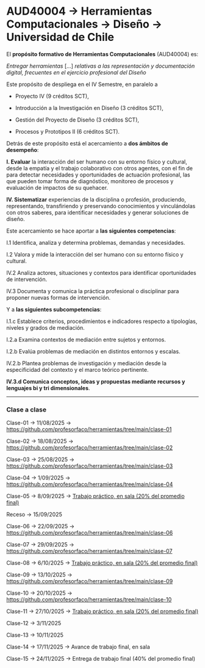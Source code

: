 # AUD40004 → Herramientas Computacionales → Diseño → Universidad de Chile

El **propósito formativo de Herramientas Computacionales** (AUD40004) es: 

*Entregar herramientas* […] *relativas a las representación y documentación digital, frecuentes en el ejercicio profesional del Diseño*

Este propósito de despliega en el IV Semestre, en paralelo a 

- Proyecto IV (9 créditos SCT),

- Introducción a la Investigación en Diseño (3 créditos SCT),

- Gestión del Proyecto de Diseño (3 créditos SCT), 

- Procesos y Prototipos II (6 créditos SCT). 

Detrás de este propósito está el acercamiento a **dos ámbitos de desempeño**: 

**I. Evaluar** la interacción del ser humano con su entorno físico y cultural, desde la empatía y el trabajo colaborativo con otros agentes, con el fin de para detectar necesidades y oportunidades de actuación profesional, las que pueden tomar forma de diagnóstico, monitoreo de procesos y evaluación de impactos de su quehacer.

**IV. Sistematizar** experiencias de la disciplina o profesión, produciendo, representando, transfiriendo y preservando conocimientos y vinculándolas con otros saberes, para identificar necesidades y generar soluciones de diseño.

Este acercamiento se hace aportar a **las siguientes competencias**: 

I.1 Identifica, analiza y determina problemas, demandas y necesidades.

I.2 Valora y mide la interacción del ser humano con su entorno físico y cultural.

IV.2 Analiza actores, situaciones y contextos para identificar oportunidades de intervención.

IV.3 Documenta y comunica la práctica profesional o disciplinar para proponer nuevas formas de intervención.

Y a **las siguientes subcompetencias**: 

I.1.c Establece criterios, procedimientos e indicadores respecto a tipologías, niveles y grados de mediación.

I.2.a Examina contextos de mediación entre sujetos y entornos.

I.2.b Evalúa problemas de mediación en distintos entornos y escalas.

IV.2.b Plantea problemas de investigación y mediación desde la especificidad del contexto y el marco teórico pertinente.

**IV.3.d Comunica conceptos, ideas y propuestas mediante recursos y lenguajes bi y tri dimensionales**.

- - - - -  - 

### Clase a clase

Clase-01 → 11/08/2025 → https://github.com/profesorfaco/herramientas/tree/main/clase-01

Clase-02 → 18/08/2025 → https://github.com/profesorfaco/herramientas/tree/main/clase-02

Clase-03 → 25/08/2025 → https://github.com/profesorfaco/herramientas/tree/main/clase-03

Clase-04 → 1/09/2025 → https://github.com/profesorfaco/herramientas/tree/main/clase-04

Clase-05 → 8/09/2025 → [Trabajo práctico, en sala (20% del promedio final)](https://github.com/profesorfaco/herramientas/tree/main/clase-05)

Receso → 15/09/2025

Clase-06 → 22/09/2025 → https://github.com/profesorfaco/herramientas/tree/main/clase-06

Clase-07 → 29/09/2025 → https://github.com/profesorfaco/herramientas/tree/main/clase-07

Clase-08 → 6/10/2025 → [Trabajo práctico, en sala (20% del promedio final)](https://github.com/profesorfaco/herramientas/tree/main/clase-08)

Clase-09 → 13/10/2025 → https://github.com/profesorfaco/herramientas/tree/main/clase-09

Clase-10 → 20/10/2025 → https://github.com/profesorfaco/herramientas/tree/main/clase-10

Clase-11 → 27/10/2025 → [Trabajo práctico, en sala (20% del promedio final)](https://github.com/profesorfaco/herramientas/tree/main/clase-11)

Clase-12 → 3/11/2025

Clase-13 → 10/11/2025

Clase-14 → 17/11/2025 → Avance de trabajo final, en sala

Clase-15 → 24/11/2025 → Entrega de trabajo final (40% del promedio final)



